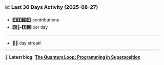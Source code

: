 <!--START_STATS-->
### 📈 Last 30 Days Activity (2025-08-27)  
- **1️⃣1️⃣6️⃣1️⃣** contributions  
- **3️⃣🎱•7️⃣0️⃣** per day
---
- **🎱🎱** day streak!
---
📝 **Latest blog:** [**The Quantum Loop: Programming in Superposition**](https://andriak.com/blog/quantum-loop)
<!--END_STATS-->
